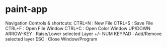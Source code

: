 # paint-app
Navigation Controls & shortcuts:
CTRL+N : New File
CTRL+S : Save File
CTRL+F : Open File Window
CTRL+C : Open Color Window
UP/DOWN ARROW-KEY : Raise/Lower selected Layer
+/- NUM KEYPAD : Add/Remove selected layer
ESC : Close Window/Program
